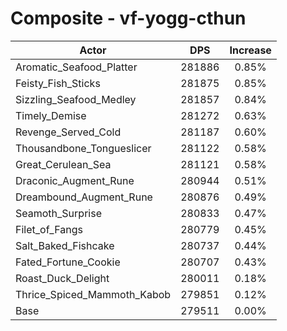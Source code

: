 # Composite - vf-yogg-cthun
| Actor | DPS | Increase |
|---|:---:|:---:|
|Aromatic_Seafood_Platter|281886|0.85%|
|Feisty_Fish_Sticks|281875|0.85%|
|Sizzling_Seafood_Medley|281857|0.84%|
|Timely_Demise|281272|0.63%|
|Revenge_Served_Cold|281187|0.60%|
|Thousandbone_Tongueslicer|281122|0.58%|
|Great_Cerulean_Sea|281121|0.58%|
|Draconic_Augment_Rune|280944|0.51%|
|Dreambound_Augment_Rune|280876|0.49%|
|Seamoth_Surprise|280833|0.47%|
|Filet_of_Fangs|280779|0.45%|
|Salt_Baked_Fishcake|280737|0.44%|
|Fated_Fortune_Cookie|280707|0.43%|
|Roast_Duck_Delight|280011|0.18%|
|Thrice_Spiced_Mammoth_Kabob|279851|0.12%|
|Base|279511|0.00%|
